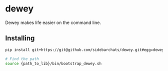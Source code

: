dewey
=====
Dewey makes life easier on the command line.


## Installing

```bash
pip install git+https://git@github.com/sidebarchats/dewey.git#egg=dewey

# Find the path
source {path_to_lib}/bin/bootstrap_dewey.sh
```

